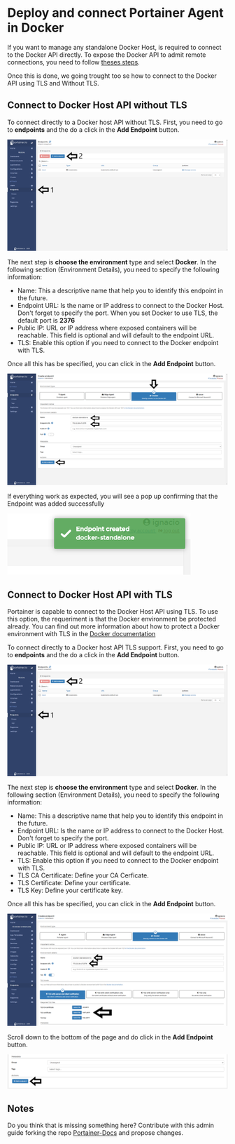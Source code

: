 # Deploy and connect Portainer Agent in Docker

If you want to manage any standalone Docker Host, is required to connect to the Docker API directly. To expose the Docker API to admit remote connections, you need to follow [theses steps](https://docs.docker.com/engine/install/linux-postinstall/#configuring-remote-access-with-systemd-unit-file).

Once this is done, we going trought too se how to connect to the Docker API using TLS and Without TLS.

## Connect to Docker Host API without TLS

To connect directly to a Docker host API without TLS. First, you need to go to <b>endpoints</b> and the do a click in the <b>Add Endpoint</b> button.

![docker_endpoint](assets/docker_1.png)

The next step is <b>choose the environment</b> type and select <b>Docker</b>. In the following section (Environment Details), you need to specify the following information:

* Name: This a descriptive name that help you to identify this endpoint in the future.
* Endpoint URL: Is the name or IP address to connect to the Docker Host. Don't forget to specify the port. When you set Docker to use TLS, the default port is <b>2376</b>
* Public IP: URL or IP address where exposed containers will be reachable. This field is optional and will default to the endpoint URL.
* TLS: Enable this option if you need to connect to the Docker endpoint with TLS.

Once all this has be specified, you can click in the <b>Add Endpoint</b> button. 

![docker_endpoint](assets/docker_2.png)

If everything work as expected, you will see a pop up confirming that the Endpoint was added successfully

![docker_endpoint](assets/docker_3.png)

## Connect to Docker Host API with TLS

Portainer is capable to connect to the Docker Host API using TLS. To use this option, the requeriment is that the Docker environment be protected already. You can find out more information about how to protect a Docker environment with TLS in the [Docker documentation](https://docs.docker.com/engine/security/https/)

To connect directly to a Docker host API TLS support. First, you need to go to <b>endpoints</b> and the do a click in the <b>Add Endpoint</b> button.

![docker_endpoint](assets/docker_1.png)

The next step is <b>choose the environment</b> type and select <b>Docker</b>. In the following section (Environment Details), you need to specify the following information:

* Name: This a descriptive name that help you to identify this endpoint in the future.
* Endpoint URL: Is the name or IP address to connect to the Docker Host. Don't forget to specify the port. 
* Public IP: URL or IP address where exposed containers will be reachable. This field is optional and will default to the endpoint URL.
* TLS: Enable this option if you need to connect to the Docker endpoint with TLS.
* TLS CA Certificate: Define your CA Cerficate.
* TLS Certificate: Define your certificate.
* TLS Key: Define your certificate key.

Once all this has be specified, you can click in the <b>Add Endpoint</b> button. 

![docker_endpoint](assets/docker_5.png)

Scroll down to the bottom of the page and do click in the <b>Add Endpoint</b> button.

![docker_endpoint](assets/docker_6.png)

## Notes

Do you think that is missing something here? Contribute with this admin guide forking the repo [Portainer-Docs](https://github.com/portainer/portainer-docs) and propose changes.
